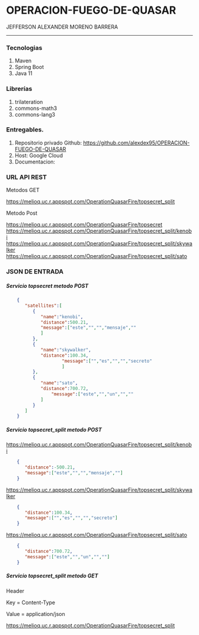 # OPERACION-FUEGO-DE-QUASAR
JEFFERSON ALEXANDER MORENO BARRERA
*****************************************************************************************************************************************************************
###  Tecnologias
1. Maven
2. Spring Boot
3. Java 11

###  Librerías
1. trilateration
2. commons-math3
3. commons-lang3

### Entregables.
1.  Repositorio privado Github: https://github.com/alexdex95/OPERACION-FUEGO-DE-QUASAR
2.  Host: Google Cloud
3.  Documentacion:

### URL API REST

Metodos GET

https://melioq.uc.r.appspot.com/OperationQuasarFire/topsecret_split

Metodo Post

https://melioq.uc.r.appspot.com/OperationQuasarFire/topsecret
https://melioq.uc.r.appspot.com/OperationQuasarFire/topsecret_split/kenobi
https://melioq.uc.r.appspot.com/OperationQuasarFire/topsecret_split/skywalker
https://melioq.uc.r.appspot.com/OperationQuasarFire/topsecret_split/sato

### JSON DE ENTRADA
##### Servicio topsecret metodo POST 

```json
    {
       "satellites":[
          {
             "name":"kenobi",
             "distance":500.21,
             "message":["este","","","mensaje",""
    		 ]
          },
          {
             "name":"skywalker",
             "distance":100.34,
    				 "message":["","es","","","secreto"
    				 ]
          },
          {
             "name":"sato",
             "distance":700.72,
    		  	 "message":["este","","un","",""
             ]
          }
       ]
    }
```
##### Servicio topsecret_split metodo POST
https://melioq.uc.r.appspot.com/OperationQuasarFire/topsecret_split/kenobi

```json
    {
       "distance":-500.21,
       "message":["este","","","mensaje",""]
    }
```

https://melioq.uc.r.appspot.com/OperationQuasarFire/topsecret_split/skywalker

```json
    {
       "distance":100.34,
       "message":["","es","","","secreto"]
    }
```

https://melioq.uc.r.appspot.com/OperationQuasarFire/topsecret_split/sato

```json
    {
       "distance":700.72,
       "message":["este","","un","",""]
    }
```

##### Servicio topsecret_split metodo GET
Header

Key = Content-Type 

Value = application/json

https://melioq.uc.r.appspot.com/OperationQuasarFire/topsecret_split

